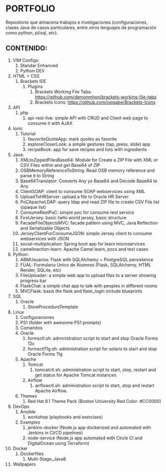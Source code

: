 # PORTFOLIO
Repositorio que almacena trabajos e invetigaciones (configuraciones, clases Java de casos particulares, entre otros lenguajes de programación como python, pl/sql, etc).


## CONTENIDO:

1. VIM Configs:
   1. Standar Enhanced
   2. Python DEV
2. HTML + CSS
   1. Brackets IDE
      1. Plugins
         1. Brackets Working File Tabs: https://github.com/demonmhon/brackets-working-file-tabs
         2. Brackets Icons: https://github.com/ivogabe/Brackets-Icons
3. API
   1. php
      1. api-rest-live: simple API with CRUD and Client web page to consume it with AJAX
4. Ionic
   1. Tutorial
      1. fauvoriteQuoteApp: mark quotes as favorite
	  2. exploreCloserLook: a simple gestures (tap, press, slide) app
	  3. recipeBook: app for save recipes and lists with ingredients
5. Java:
   1. XMLtoZippedFIlesBase64: Module for Create a ZIP File with XML or CSV Files within and get Base64 of ZIP
   2. OSBMemoryReferenceToString: Read OSB memory reference and parse it to String
   3. Base64Translator: Converts Any yo Base64 and Decode Base64 to Any
   4. ClientSOAP: client to consume SOAP webservices using XML
   5. UploadToHRServer: upload a file to Oracle HR Server
   6. PoCApacheLDAP: query ldap and read ZIP file to create CSV File list (opaque list)
   7. ConsumeRestPoC: simple poc for consume rest service
   8. FirstJersey: basic hello world jersey, basic structure
   9. FacadeFileObjectsMVC: facade pattern using MVC, Java Reflection and Serializable Objects
   10. JerseyClientForConsumeJSON: simple Jersey client to consume webservices with JSON
   11. social-multiplication: Spring boot app for learn microservices
   12. camelinaction-learn: Apache Camel learn, pocs and test cases
6. Python:
   1. ABMUsuarios: Flask with SQLAlchemy + PostgreSQL persistence
   2. FUAL: Formulario Unico de Alumnos (Flask, SQLAlchemy, HTML Render, SQLite, etc)
   3. FileUploader: a simple web app to upload files to a server showing progress bar
   4. FlaskChat: a simple chat app to talk with peoples in different rooms
   5. MVCFlask: basis the flask and flask_login include blueprints
7. SQL
   1. Oracle
      1. StoreProcedureTemplate
8. Linux
   1. Configuraciones
   2. PS1 (folder with awesome PS1 prompts)
   3. Comandos
   4. Oracle
      1. formsctl.sh: administration script to start and stop Oracle Forms 12c
      2. formsctl11g.sh: administration script for solaris to start and stop Oracle Forms 11g
   5. Apache
      1. Tomcat
         1. tomcatctl.sh: administration script to start, stop, restart and get status for Apache Tomcat instances
      2. Airflow
         1. airflowctl.sh: administration script to start, stop and restart Apache Airflow.
   6. Themes
      1. Red Hat 8.1 Theme Pack (Boston University Red Color: #CC0000)
9. DevOps
   1. Ansible
      1. workshop (playbooks and exercises)
   2. Examples
      1. jenkins-docker (Node.js app dockerized and automated with Jenkins in CI/CD pipelines)
      2. node-service (Node.js app automated with Circle CI and DigitalOcean using Terraform)
10. Docker
    1. Dockerfiles
       1. Multi-Stage_Java8
11. Wallpapers

